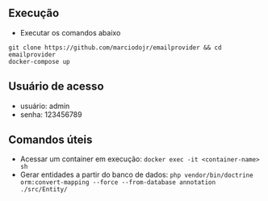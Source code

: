 ## Execução

- Executar os comandos abaixo
```
git clone https://github.com/marciodojr/emailprovider && cd emailprovider
docker-compose up
```

## Usuário de acesso
- usuário: admin
- senha: 123456789

## Comandos úteis
- Acessar um container em execução: `docker exec -it <container-name> sh`
- Gerar entidades a partir do banco de dados: `php vendor/bin/doctrine orm:convert-mapping --force --from-database annotation ./src/Entity/`